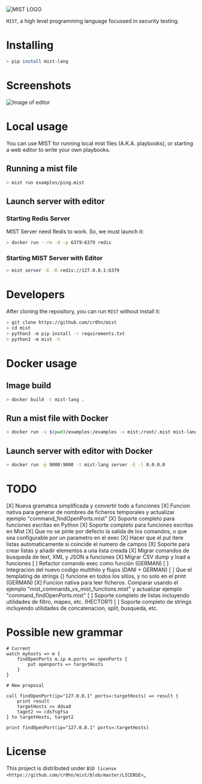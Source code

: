 ![MIST LOGO](https://raw.githubusercontent.com/cr0hn/mist/master/docs/source/_static/images/logo-250x250.png)


`MIST`, a high level programming language focussed in security testing.

# Installing

```bash
> pip install mist-lang
```

# Screenshots

![Image of editor](https://raw.githubusercontent.com/cr0hn/mist/master/docs/source/_static/images/MIST_Editor.png)

# Local usage

You can use MIST for running local mist files (A.K.A. playbooks), or starting a
web editor to write your own playbooks.

## Running a mist file

```bash
> mist run examples/ping.mist
```

## Launch server with editor

### Starting Redis Server

MIST Server need Redis to work. So, we must launch it:

```bash
> docker run --rm -d -p 6379:6379 redis
```

### Starting MIST Server with Editor

```bash
> mist server -E -R redis://127.0.0.1:6379
```

# Developers

After cloning the repository, you can run `MIST` without install it:

```bash
> git clone https://github.com/cr0hn/mist
> cd mist
> python3 -m pip install -r requirements.txt
> python3 -m mist -h
```

# Docker usage

## Image build

```bash
> docker build -t mist-lang .
```

## Run a mist file with Docker

```bash
> docker run -v $(pwd)/examples:/examples -v mist:/root/.mist mist-lang run examples/ping.mist
```

## Launch server with editor with Docker

```bash
> docker run -p 9000:9000 -t mist-lang server -E -l 0.0.0.0
```

# TODO

[X] Nueva gramatica simplificada y convertir todo a funciones
[X] Funcion nativa para generar de nombres de ficheros temporales y actualizar ejemplo "command_findOpenPorts.mist"
[X] Soporte completo para funciones escritas en Python
[X] Soporte completo para funciones escritas en Mist
[X] Que no se pinte por defecto la salida de los comandos, o que sea configurable por un parametro en el exec
[X] Hacer que el put itere listas automaticamente si coincide el numero de campos
[X] Soporte para crear listas y añadir elementos a una lista creada
[X] Migrar comandos de busqueda de text, XML y JSON a funciones
[X] Migrar CSV dump y load a funciones
[ ] Refactor comando exec como función (GERMAN)
[ ] Integración del nuevo codigo multihilo y flujos (DANI + GERMAN)
[ ] Que el templating de strings {} funcione en todos los sitios, y no solo en el print (GERMAN)
[X] Funcion nativa para leer ficheros. Comparar usando el ejemplo "mist_commands_vs_mist_functions.mist" y actualizar ejemplo "command_findOpenPorts.mist"
[ ] Soporte completo de listas incluyendo utilidades de filtro, mapeo, etc. (HECTOR?)
[ ] Soporte completo de strings incluyendo utilidades de concatenacion, split, busqueda, etc.

# Possible new grammar

```mist
# Current
watch myhosts => m {
    findOpenPorts m.ip m.ports => openPorts {
        put openports => targetHosts
    }
}

# New proposal

call findOpenPort(ip="127.0.0.1" ports=:targetHosts) => result {
    print result
    targetHosts <= ddsad
    taget2 <= cdsfsgfsa
} to targetHosts, target2

print findOpenPort(ip="127.0.0.1" ports=:targetHosts)
```

# License

This project is distributed under `BSD license <https://github.com/cr0hn/mist/blob/master/LICENSE>`_
